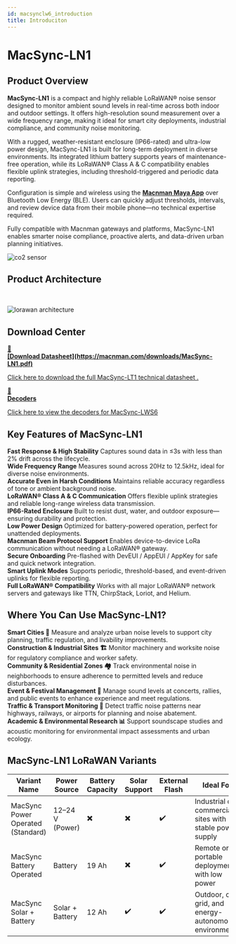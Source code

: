```yaml
---
id: macsynclw6_introduction
title: Introduciton
---
```


# MacSync-LN1

## Product Overview

**MacSync-LN1** is a compact and highly reliable LoRaWAN® noise sensor designed to monitor ambient sound levels in real-time across both indoor and outdoor settings. It offers high-resolution sound measurement over a wide frequency range, making it ideal for smart city deployments, industrial compliance, and community noise monitoring.

With a rugged, weather-resistant enclosure (IP66-rated) and ultra-low power design, MacSync-LN1 is built for long-term deployment in diverse environments. Its integrated lithium battery supports years of maintenance-free operation, while its LoRaWAN® Class A & C compatibility enables flexible uplink strategies, including threshold-triggered and periodic data reporting.

Configuration is simple and wireless using the [**Macnman Maya App**](https://play.google.com/store/apps/details?id=com.macnman.app&pcampaignid=web_share) over Bluetooth Low Energy (BLE). Users can quickly adjust thresholds, intervals, and review device data from their mobile phone—no technical expertise required.

Fully compatible with Macnman gateways and platforms, MacSync-LN1 enables smarter noise compliance, proactive alerts, and data-driven urban planning initiatives.

![co2 sensor](/img/lorawan/sensors/temperaturehumi/noisesensor_hero.webp)

## Product Architecture
<br/>

![lorawan architecture](/img/lorawan/lorawan_macsync_archi.svg)

## Download Center

<div className="icon-card-grid">
  <a href="https://drive.google.com/file/d/160C4s1MZkL_QHsDzzE9iVL3f-D2RmYdn/view?usp=sharing" 
  className="icon-card">
    <div className="icon">📂</div>  
    <div>
      <strong>[Download Datasheet](https://macnman.com/downloads/MacSync-LN1.pdf)</strong>
      <p>Click here to download the full MacSync-LT1 technical datasheet
.</p>
    </div>
  </a>
  <a href="https://github.com/MacnMan/LoRa_Module_SDK/tree/main/SDK/LoRaWAN_AT_Slave" 
  className="icon-card">
    <div className="icon">📝</div>
    <div>
      <strong>Decoders</strong>
      <p>Click here to view the decoders for MacSync-LWS6</p>
    </div>
  </a>
</div>

<div style={{ margin: "2rem 0" }}></div>


## Key Features of MacSync-LN1

<div className="reusable-feature-grid">
  <div className="reusable-feature-card">
    <strong>Fast Response & High Stability</strong>
    Captures sound data in ≤3s with less than 2% drift across the lifecycle.
  </div>
  <div className="reusable-feature-card">
    <strong>Wide Frequency Range</strong>
    Measures sound across 20Hz to 12.5kHz, ideal for diverse noise environments.
  </div>
  <div className="reusable-feature-card">
    <strong>Accurate Even in Harsh Conditions</strong>
    Maintains reliable accuracy regardless of tone or ambient background noise.
  </div>
  <div className="reusable-feature-card">
    <strong>LoRaWAN® Class A & C Communication</strong>
    Offers flexible uplink strategies and reliable long-range wireless data transmission.
  </div>
  <div className="reusable-feature-card">
    <strong>IP66-Rated Enclosure</strong>
    Built to resist dust, water, and outdoor exposure—ensuring durability and protection.
  </div>
  <div className="reusable-feature-card">
    <strong>Low Power Design</strong>
    Optimized for battery-powered operation, perfect for unattended deployments.
  </div>
  <div className="reusable-feature-card">
    <strong>Macnman Beam Protocol Support</strong>
    Enables device-to-device LoRa communication without needing a LoRaWAN® gateway.
  </div>
  <div className="reusable-feature-card">
    <strong>Secure Onboarding</strong>
    Pre-flashed with DevEUI / AppEUI / AppKey for safe and quick network integration.
  </div>
  <div className="reusable-feature-card">
    <strong>Smart Uplink Modes</strong>
    Supports periodic, threshold-based, and event-driven uplinks for flexible reporting.
  </div>
  <div className="reusable-feature-card">
    <strong>Full LoRaWAN® Compatibility</strong>
    Works with all major LoRaWAN® network servers and gateways like TTN, ChirpStack, Loriot, and Helium.
  </div>
</div>

## Where You Can Use MacSync-LN1?

<div className="reusable-feature-grid">
  <div className="reusable-feature-card">
    <strong>Smart Cities 🌆</strong>
    Measure and analyze urban noise levels to support city planning, traffic regulation, and livability improvements.
  </div>
  <div className="reusable-feature-card">
    <strong>Construction & Industrial Sites 🏗️</strong>
    Monitor machinery and worksite noise for regulatory compliance and worker safety.
  </div>
  <div className="reusable-feature-card">
    <strong>Community & Residential Zones 🏘️</strong>
    Track environmental noise in neighborhoods to ensure adherence to permitted levels and reduce disturbances.
  </div>
  <div className="reusable-feature-card">
    <strong>Event & Festival Management 🎤</strong>
    Manage sound levels at concerts, rallies, and public events to enhance experience and meet regulations.
  </div>
  <div className="reusable-feature-card">
    <strong>Traffic & Transport Monitoring 🚦</strong>
    Detect traffic noise patterns near highways, railways, or airports for planning and noise abatement.
  </div>
  <div className="reusable-feature-card">
    <strong>Academic & Environmental Research 📊</strong>
    Support soundscape studies and acoustic monitoring for environmental impact assessments and urban ecology.
  </div>
</div>


##  MacSync-LN1 LoRaWAN Variants

<table className="parameter-table">
  <thead>
    <tr>
      <th>Variant Name</th>
      <th>Power Source</th>
      <th>Battery Capacity</th>
      <th>Solar Support</th>
      <th>External Flash</th>
      <th>Ideal For</th>
    </tr>
  </thead>
  <tbody>
    <tr>
      <td>MacSync Power Operated (Standard)</td>
      <td>12–24 V (Power)</td>
      <td>✖️</td>
      <td>✖️</td>
      <td>✔️</td>
      <td>Industrial or commercial sites with stable power supply</td>
    </tr>
    <tr>
      <td>MacSync Battery Operated</td>
      <td>Battery</td>
      <td>19 Ah</td>
      <td>✖️</td>
      <td>✔️</td>
      <td>Remote or portable deployments with low power</td>
    </tr>
    <tr>
      <td>MacSync Solar + Battery</td>
      <td>Solar + Battery</td>
      <td>12 Ah</td>
      <td>✔️</td>
      <td>✔️</td>
      <td>Outdoor, off-grid, and energy-autonomous environments</td>
    </tr>
  </tbody>
</table>
